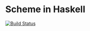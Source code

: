 # Scheme in Haskell

[![Build Status](https://travis-ci.org/miguel-vila/scheme-in-haskell.svg?branch=master)](https://travis-ci.org/miguel-vila/scheme-in-haskell)

